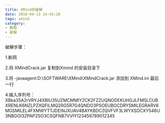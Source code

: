 ```yaml
---
title: XMind的破解
date: 2018-04-13 14:43:28
tags: xmind
category: 
- 教程
- 破解
---
```


破解步骤：

1.断网

2.将 XMindCrack.jar 复制到Xmind 的安装目录下
<!-- more -->

3.将 -javaagent:D:\SOFTWARE\XMind\XMindCrack.jar 添加到 XMind.ini 最后一行

4.输入序列号：
XBka35A2rVRYJ4XBIU35UZMCMMIYZCK2FZZUQNODEKUHGJLFMSLCUBXRENLK6NZLPZXQFILMQ2RG5R7G4QNDO3PSOEUBOCDRYSMILEGRARV6MGSMILEL4FXMWYTTJDEINJXUAV4BAYKBDCZQVFVF3LWYXSDCXY546U3NBGOI3ZPAP2SO3CSQFNB7VVIY123456789012345